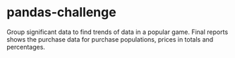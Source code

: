 # pandas-challenge
Group significant data to find trends of data in a popular game.
Final reports shows the purchase data for purchase populations, prices in totals and percentages.
